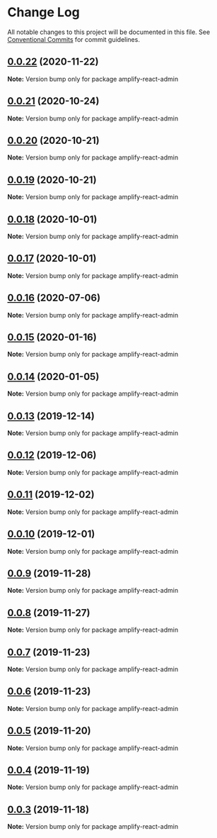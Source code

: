 # Change Log

All notable changes to this project will be documented in this file.
See [Conventional Commits](https://conventionalcommits.org) for commit guidelines.

## [0.0.22](https://github.com/hupe1980/amplify-material-ui/compare/amplify-react-admin@0.0.21...amplify-react-admin@0.0.22) (2020-11-22)

**Note:** Version bump only for package amplify-react-admin





## [0.0.21](https://github.com/hupe1980/amplify-material-ui/compare/amplify-react-admin@0.0.20...amplify-react-admin@0.0.21) (2020-10-24)

**Note:** Version bump only for package amplify-react-admin





## [0.0.20](https://github.com/hupe1980/amplify-material-ui/compare/amplify-react-admin@0.0.19...amplify-react-admin@0.0.20) (2020-10-21)

**Note:** Version bump only for package amplify-react-admin





## [0.0.19](https://github.com/hupe1980/amplify-material-ui/compare/amplify-react-admin@0.0.18...amplify-react-admin@0.0.19) (2020-10-21)

**Note:** Version bump only for package amplify-react-admin





## [0.0.18](https://github.com/hupe1980/amplify-material-ui/compare/amplify-react-admin@0.0.17...amplify-react-admin@0.0.18) (2020-10-01)

**Note:** Version bump only for package amplify-react-admin





## [0.0.17](https://github.com/hupe1980/amplify-material-ui/compare/amplify-react-admin@0.0.16...amplify-react-admin@0.0.17) (2020-10-01)

**Note:** Version bump only for package amplify-react-admin





## [0.0.16](https://github.com/hupe1980/amplify-material-ui/compare/amplify-react-admin@0.0.15...amplify-react-admin@0.0.16) (2020-07-06)

**Note:** Version bump only for package amplify-react-admin





## [0.0.15](https://github.com/hupe1980/amplify-material-ui/compare/amplify-react-admin@0.0.14...amplify-react-admin@0.0.15) (2020-01-16)

**Note:** Version bump only for package amplify-react-admin





## [0.0.14](https://github.com/hupe1980/amplify-material-ui/compare/amplify-react-admin@0.0.13...amplify-react-admin@0.0.14) (2020-01-05)

**Note:** Version bump only for package amplify-react-admin





## [0.0.13](https://github.com/hupe1980/amplify-material-ui/compare/amplify-react-admin@0.0.12...amplify-react-admin@0.0.13) (2019-12-14)

**Note:** Version bump only for package amplify-react-admin





## [0.0.12](https://github.com/hupe1980/amplify-material-ui/compare/amplify-react-admin@0.0.11...amplify-react-admin@0.0.12) (2019-12-06)

**Note:** Version bump only for package amplify-react-admin





## [0.0.11](https://github.com/hupe1980/amplify-material-ui/compare/amplify-react-admin@0.0.10...amplify-react-admin@0.0.11) (2019-12-02)

**Note:** Version bump only for package amplify-react-admin





## [0.0.10](https://github.com/hupe1980/amplify-material-ui/compare/amplify-react-admin@0.0.9...amplify-react-admin@0.0.10) (2019-12-01)

**Note:** Version bump only for package amplify-react-admin





## [0.0.9](https://github.com/hupe1980/amplify-material-ui/compare/amplify-react-admin@0.0.8...amplify-react-admin@0.0.9) (2019-11-28)

**Note:** Version bump only for package amplify-react-admin





## [0.0.8](https://github.com/hupe1980/amplify-material-ui/compare/amplify-react-admin@0.0.7...amplify-react-admin@0.0.8) (2019-11-27)

**Note:** Version bump only for package amplify-react-admin





## [0.0.7](https://github.com/hupe1980/amplify-material-ui/compare/amplify-react-admin@0.0.6...amplify-react-admin@0.0.7) (2019-11-23)

**Note:** Version bump only for package amplify-react-admin





## [0.0.6](https://github.com/hupe1980/amplify-material-ui/compare/amplify-react-admin@0.0.5...amplify-react-admin@0.0.6) (2019-11-23)

**Note:** Version bump only for package amplify-react-admin





## [0.0.5](https://github.com/hupe1980/amplify-material-ui/compare/amplify-react-admin@0.0.4...amplify-react-admin@0.0.5) (2019-11-20)

**Note:** Version bump only for package amplify-react-admin





## [0.0.4](https://github.com/hupe1980/amplify-material-ui/compare/amplify-react-admin@0.0.3...amplify-react-admin@0.0.4) (2019-11-19)

**Note:** Version bump only for package amplify-react-admin





## [0.0.3](https://github.com/hupe1980/amplify-material-ui/compare/amplify-react-admin@0.0.2...amplify-react-admin@0.0.3) (2019-11-18)

**Note:** Version bump only for package amplify-react-admin
